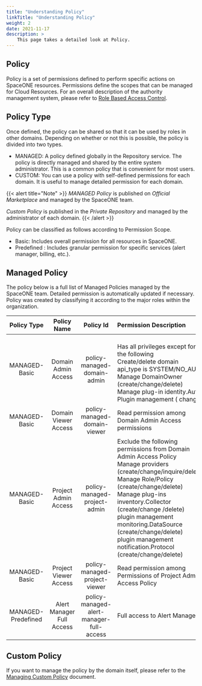 ```yaml
---
title: "Understanding Policy"
linkTitle: "Understanding Policy"
weight: 2
date: 2021-11-17
description: >
    This page takes a detailed look at Policy. 
---
```



## Policy

Policy is a set of permissions defined to perform specific actions on SpaceONE resources.
Permissions define the scopes that can be managed for Cloud Resources.
For an overall description of the authority management system, please refer to [Role Based Access Control](/docs/concepts/identity/rbac/).


## Policy Type

Once defined, the policy can be shared so that it can be used by roles in other domains. Depending on whether or not this is possible, the policy is divided into two types.
- MANAGED: A policy defined globally in the Repository service. The policy is directly managed and shared by the entire system administrator. This is a common policy that is convenient for most users.
- CUSTOM: You can use a policy with self-defined permissions for each domain. It is useful to manage detailed permission for each domain.

{{< alert title="Note" >}}
*MANAGED Policy* is published on *Official Marketplace* and managed by the SpaceONE team.

*Custom Policy* is published in the *Private Repository* and managed by the administrator of each domain.
{{< /alert >}}

Policy can be classified as follows according to Permission Scope.
- Basic: Includes overall permission for all resources in SpaceONE.
- Predefined : Includes granular permission for specific services (alert manager, billing, etc.).

## Managed Policy

The policy below is a full list of Managed Policies managed by the SpaceONE team.
Detailed permission is automatically updated if necessary. Policy was created by classifying it according to the major roles within the organization.

|    Policy Type     |        Policy Name        |                Policy Id                 | Permission Description                                                                                                                                                                                                                                                                                                                                                         |                                                                           Reference                                                                           |
|:------------------:|:-------------------------:|:----------------------------------------:|:-------------------------------------------------------------------------------------------------------------------------------------------------------------------------------------------------------------------------------------------------------------------------------------------------------------------------------------------------------------------------------|:-------------------------------------------------------------------------------------------------------------------------------------------------------------:|
|   MANAGED-Basic    |    Domain Admin Access    |       policy-managed-domain-admin        | <br> Has all privileges except for the following <br> Create/delete domain <br> api_type is SYSTEM/NO_AUTH <br>Manage DomainOwner (create/change/delete) <br>Manage plug-in identity.Auth Plugin management ( change)                                                                                                                                                          |                [policy-managed-domain-admin](https://github.com/spaceone-dev/managed-policy/blob/master/basic_policy/domain_admin_policy.yml)                 |
|   MANAGED-Basic    |   Domain Viewer Access    |       policy-managed-domain-viewer       | Read permission among Domain Admin Access permissions                                                                                                                                                                                                                                                                                                                          |              [policy-managed-domain-viewer](https://github.com/spaceone-dev/managed-policy/blob/master/basic_policy/domain_readonly_policy.yml)               |
|   MANAGED-Basic    |   Project Admin Access    |       policy-managed-project-admin       | Exclude the following permissions from Domain Admin Access Policy <br> Manage providers (create/change/inquire/delete) <br> Manage Role/Policy (create/change/delete) <br> Manage plug-ins inventory.Collector (create/change /delete) <br> plugin management monitoring.DataSource (create/change/delete) <br> plugin management notification.Protocol (create/change/delete) |               [policy-managed-project-admin](https://github.com/spaceone-dev/managed-policy/blob/master/basic_policy/project_admin_policy.yml)                |
|   MANAGED-Basic    |   Project Viewer Access   |      policy-managed-project-viewer       | Read permission among Permissions of Project Admin Access Policy                                                                                                                                                                                                                                                                                                               |             [policy-managed-project-viewer](https://github.com/spaceone-dev/managed-policy/blob/master/basic_policy/project_readonly_policy.yml)              |
| MANAGED-Predefined | Alert Manager Full Access | policy-managed-alert-manager-full-access | Full access to Alert Manager                                                                                                                                                                                                                                                                                                                                                   | [policy-managed-alert-manager-full-access](https://github.com/spaceone-dev/managed-policy/blob/master/predefined-policy/alert_manager_full_access_policy.yml) |


## Custom Policy

If you want to manage the policy by the domain itself, please refer to the [Managing Custom Policy](/docs/guides/advanced/spaceone_cli/managing_role_policy/) document. 


